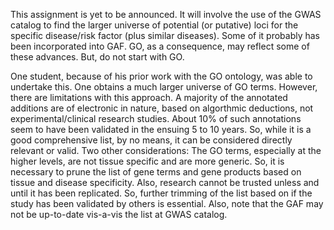 This assignment is yet to be announced. It will involve the use of the GWAS catalog to find the larger universe of potential (or putative) loci for the specific disease/risk factor (plus similar diseases). Some of it probably has been incorporated into GAF. GO, as a consequence, may reflect some of these advances. But, do not start with GO. 

One student, because of his prior work with the GO ontology, was able to undertake this. One obtains a much larger universe of GO terms. However, there are limitations with this approach. A majority of the annotated additions are of electronic in nature, based on algorthmic deductions, not experimental/clinical research studies. About 10% of such annotations seem to have been validated in the ensuing 5 to 10 years. So, while it is a good comprehensive list, by no means, it can be considered directly relevant or valid. Two other considerations: The GO terms, especially at the higher levels, are not tissue specific and are more generic. So, it is necessary to prune the list of gene terms and gene products based on tissue and disease specificity. Also, research cannot be trusted unless and until it has been replicated. So, further trimming of the list based on if the study has been validated by others is essential. Also, note that the GAF may not be up-to-date vis-a-vis the list at GWAS catalog.
